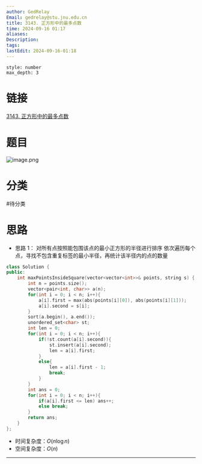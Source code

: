 ```yaml
---
author: GedRelay
Email: gedrelay@stu.jnu.edu.cn
title: 3143. 正方形中的最多点数
time: 2024-09-16 01:17
aliases: 
Description: 
tags: 
lastEdit: 2024-09-16-01:18
---
```


```toc
style: number
max_depth: 3
```

# 链接
[3143. 正方形中的最多点数](https://leetcode.cn/problems/maximum-points-inside-the-square/) 

# 题目
![image.png](https://ged-pic-bed.oss-cn-guangzhou.aliyuncs.com/img/202409160117206.png)


# 分类
#待分类

# 思路
- 思路 1：
对所有点按照能包围该点的最小正方形的半径进行排序
依次遍历每个点，寻找不包含重复标签的最小半径，再统计该半径内的点的数量


```cpp
class Solution {
public:
    int maxPointsInsideSquare(vector<vector<int>>& points, string s) {
        int n = points.size();
        vector<pair<int, char>> a(n);
        for(int i = 0; i < n; i++){
            a[i].first = max(abs(points[i][0]), abs(points[i][1]));
            a[i].second = s[i];
        }
        sort(a.begin(), a.end());
        unordered_set<char> st;
        int len = 0;
        for(int i = 0; i < n; i++){
            if(!st.count(a[i].second)){
                st.insert(a[i].second);
                len = a[i].first;
            }
            else{
                len = a[i].first - 1;
                break;
            }
        }
        int ans = 0;
        for(int i = 0; i < n; i++){
            if(a[i].first <= len) ans++;
            else break;
        }
        return ans;
    }
};
```


- 时间复杂度：${O\left( n\log n \right)  }$ 
- 空间复杂度：${O\left( n \right)  }$ 


---

